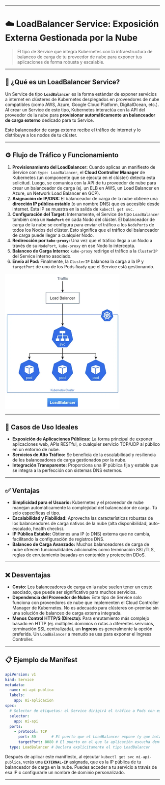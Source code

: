 -----

# ☁️ LoadBalancer Service: Exposición Externa Gestionada por la Nube

> El tipo de Service que integra Kubernetes con la infraestructura de balanceo de carga de tu proveedor de nube para exponer tus aplicaciones de forma robusta y escalable.

-----

## 🧠 ¿Qué es un LoadBalancer Service?

Un Service de tipo **`LoadBalancer`** es la forma estándar de exponer servicios a internet en clústeres de Kubernetes desplegados en proveedores de nube compatibles (como AWS, Azure, Google Cloud Platform, DigitalOcean, etc.). Al crear un Service de este tipo, Kubernetes interactúa con la API del proveedor de la nube para **provisionar automáticamente un balanceador de carga externo** dedicado para tu Service.

Este balanceador de carga externo recibe el tráfico de internet y lo distribuye a los nodos de tu clúster.

-----

## ⚙️ Flujo de Tráfico y Funcionamiento

1.  **Provisionamiento del LoadBalancer:** Cuando aplicas un manifiesto de Service con `type: LoadBalancer`, el **Cloud Controller Manager** de Kubernetes (un componente que se ejecuta en el clúster) detecta esta solicitud. Luego, se comunica con la API de tu proveedor de nube para crear un balanceador de carga (ej. un ELB en AWS, un Load Balancer en Azure, un Network Load Balancer en GCP).
2.  **Asignación de IP/DNS:** El balanceador de carga de la nube obtiene una **dirección IP pública estable** (o un nombre DNS) que es accesible desde internet. Esta IP se muestra en la salida de `kubectl get svc`.
3.  **Configuración del Target:** Internamente, el Service de tipo `LoadBalancer` también crea un **`NodePort`** en cada Nodo del clúster. El balanceador de carga de la nube se configura para enviar el tráfico a los `NodePort`s de todos los Nodos del clúster. Esto significa que el tráfico del balanceador de carga puede llegar a cualquier Nodo.
4.  **Redirección por `kube-proxy`:** Una vez que el tráfico llega a un Nodo a través de su `NodePort`, `kube-proxy` en ese Nodo lo intercepta.
5.  **Balanceo de Carga Interno:** `kube-proxy` redirige el tráfico a la `ClusterIP` del Service interno asociado.
6.  **Envío al Pod:** Finalmente, la `ClusterIP` balancea la carga a la IP y `targetPort` de uno de los Pods `Ready` que el Service está gestionando.

![Diagrama de LoadBalancer](./loadbalancer-service.png)

-----

## 🎯 Casos de Uso Ideales

  * **Exposición de Aplicaciones Públicas:** La forma principal de exponer aplicaciones web, APIs RESTful, o cualquier servicio TCP/UDP al público en un entorno de nube.
  * **Servicios de Alto Tráfico:** Se beneficia de la escalabilidad y resiliencia de los balanceadores de carga gestionados por la nube.
  * **Integración Transparente:** Proporciona una IP pública fija y estable que se integra a la perfección con sistemas DNS externos.

-----

## ✅ Ventajas

  * **Simplicidad para el Usuario:** Kubernetes y el proveedor de nube manejan automáticamente la complejidad del balanceador de carga. Tú solo especificas el tipo.
  * **Escalabilidad y Fiabilidad:** Aprovecha las características robustas de los balanceadores de carga nativos de la nube (alta disponibilidad, auto-escalado, health checks).
  * **IP Pública Estable:** Obtienes una IP (o DNS) externa que no cambia, facilitando la configuración de registros DNS.
  * **Balanceo de Carga Avanzado:** Muchos balanceadores de carga de nube ofrecen funcionalidades adicionales como terminación SSL/TLS, reglas de enrutamiento basadas en contenido y protección DDoS.

-----

## ❌ Desventajas

  * **Costo:** Los balanceadores de carga en la nube suelen tener un costo asociado, que puede ser significativo para muchos servicios.
  * **Dependencia del Proveedor de Nube:** Este tipo de Service solo funciona con proveedores de nube que implementen el Cloud Controller Manager de Kubernetes. No es adecuado para clústeres on-premise sin una solución de balanceo de carga externa integrada.
  * **Menos Control HTTP/S (Directo):** Para enrutamiento más complejo basado en HTTP (ej. múltiples dominios o rutas a diferentes servicios, terminación SSL centralizada), un **Ingress** es generalmente la opción preferida. Un `LoadBalancer` a menudo se usa para exponer el Ingress Controller.

-----

## 📋 Ejemplo de Manifest

```yaml
apiVersion: v1
kind: Service
metadata:
  name: mi-api-publica
  labels:
    app: mi-aplicacion
spec:
  # Selector de etiquetas: el Service dirigirá el tráfico a Pods con esta etiqueta
  selector:
    app: mi-api
  ports:
    - protocol: TCP
      port: 80       # El puerto que el LoadBalancer expone (y que balancea a los NodePorts)
      targetPort: 8080 # El puerto en el que la aplicación escucha dentro del Pod
  type: LoadBalancer # Declara explícitamente el tipo LoadBalancer
```

Después de aplicar este manifiesto, al ejecutar `kubectl get svc mi-api-publica`, verás una **`EXTERNAL-IP`** asignada, que es la IP pública de tu balanceador de carga en la nube. Puedes acceder a tu servicio a través de esa IP o configurarle un nombre de dominio personalizado.

-----